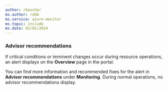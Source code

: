 ```yaml
---
author: rboucher
ms.author: robb
ms.service: azure-monitor
ms.topic: include
ms.date: 02/01/2024
---
```


### Advisor recommendations

If critical conditions or imminent changes occur during resource operations, an alert displays on the **Overview** page in the portal.

You can find more information and recommended fixes for the alert in **Advisor recommendations** under **Monitoring**. During normal operations, no advisor recommendations display.
